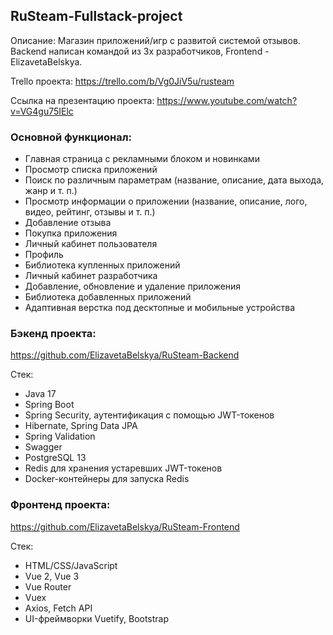 ## RuSteam-Fullstack-project
Описание:
Магазин приложений/игр с развитой системой отзывов. Backend написан командой из 3х разработчиков, Frontend - ElizavetaBelskya.

Trello проекта: https://trello.com/b/Vg0JiV5u/rusteam

Ссылка на презентацию проекта: https://www.youtube.com/watch?v=VG4gu75IElc

### Основной функционал:
- Главная страница с рекламными блоком и новинками
- Просмотр списка приложений
- Поиск по различным параметрам (название, описание, дата выхода, жанр и т. п.)
- Просмотр информации о приложении (название, описание, лого, видео, рейтинг, отзывы и т. п.)
- Добавление отзыва
- Покупка приложения
- Личный кабинет пользователя
- Профиль
- Библиотека купленных приложений
- Личный кабинет разработчика
- Добавление, обновление и удаление приложения
- Библиотека добавленных приложений
- Адаптивная верстка под десктопные и мобильные устройства
  
### Бэкенд проекта: 
https://github.com/ElizavetaBelskya/RuSteam-Backend

Стек:
- Java 17
- Spring Boot 
- Spring Security, аутентификация с помощью JWT-токенов
- Hibernate, Spring Data JPA
- Spring Validation
- Swagger
- PostgreSQL 13
- Redis для хранения устаревших JWT-токенов
- Docker-контейнеры для запуска Redis
  
### Фронтенд проекта: 
https://github.com/ElizavetaBelskya/RuSteam-Frontend

Стек:
- HTML/CSS/JavaScript
- Vue 2, Vue 3
- Vue Router
- Vuex
- Axios, Fetch API
- UI-фреймворки Vuetify, Bootstrap
